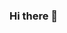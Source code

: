 ### Hi there 👋

<!--
**AbdelrhmanAmin/AbdelrhmanAmin** is a ✨ _special_ ✨ repository because its `README.md` (this file) appears on your GitHub profile.

![](https://64.media.tumblr.com/953aa61572f61a52c032b8d1303c2f94/tumblr_o3irc5PTnD1tqtfrjo1_500.gif)
Here are some ideas to get you started:

- 🔭 I’m currently working on ...
- 🌱 I’m currently learning ...
- 👯 I’m looking to collaborate on ...
- 🤔 I’m looking for help with ...
- 💬 Ask me about ...
- 📫 How to reach me: ...
- 😄 Pronouns: ...
- ⚡ Fun fact: ...
-->
